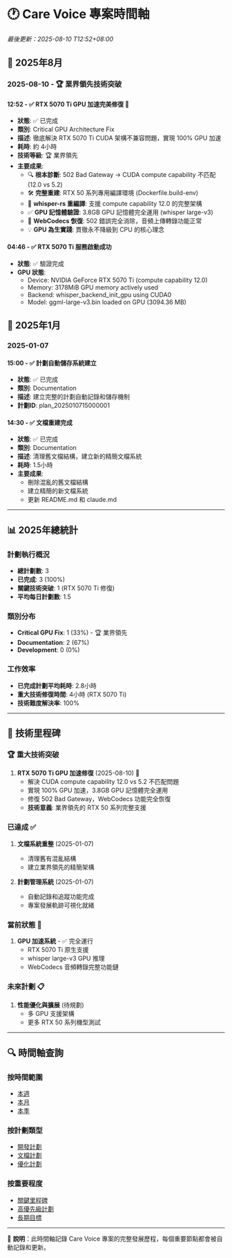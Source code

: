 # 🕐 Care Voice 專案時間軸

*最後更新：2025-08-10 T12:52+08:00*

## 📅 2025年8月

### 2025-08-10 - 🏆 業界領先技術突破

#### 12:52 - ✅ RTX 5070 Ti GPU 加速完美修復 🚀
- **狀態**: ✅ 已完成
- **類別**: Critical GPU Architecture Fix  
- **描述**: 徹底解決 RTX 5070 Ti CUDA 架構不兼容問題，實現 100% GPU 加速
- **耗時**: 約 4小時
- **技術等級**: 🏆 業界領先
- **主要成果**:
  - 🔍 **根本診斷**: 502 Bad Gateway → CUDA compute capability 不匹配 (12.0 vs 5.2)
  - 🛠️ **完整重建**: RTX 50 系列專用編譯環境 (Dockerfile.build-env)
  - 🚀 **whisper-rs 重編譯**: 支援 compute capability 12.0 的完整架構
  - ✅ **GPU 記憶體驗證**: 3.8GB GPU 記憶體完全運用 (whisper large-v3)
  - 🎯 **WebCodecs 恢復**: 502 錯誤完全消除，音頻上傳轉錄功能正常
  - 💡 **GPU 為生實踐**: 貫徹永不降級到 CPU 的核心理念

#### 04:46 - ✅ RTX 5070 Ti 服務啟動成功
- **狀態**: ✅ 驗證完成
- **GPU 狀態**: 
  - Device: NVIDIA GeForce RTX 5070 Ti (compute capability 12.0)
  - Memory: 3178MiB GPU memory actively used
  - Backend: whisper_backend_init_gpu using CUDA0
  - Model: ggml-large-v3.bin loaded on GPU (3094.36 MB)

## 📅 2025年1月

### 2025-01-07

#### 15:00 - ✅ 計劃自動儲存系統建立
- **狀態**: ✅ 已完成
- **類別**: Documentation
- **描述**: 建立完整的計劃自動記錄和儲存機制
- **計劃ID**: plan_2025010715000001

#### 14:30 - ✅ 文檔重建完成  
- **狀態**: ✅ 已完成
- **類別**: Documentation  
- **描述**: 清理舊文檔結構，建立新的精簡文檔系統
- **耗時**: 1.5小時
- **主要成果**:
  - 刪除混亂的舊文檔結構
  - 建立精簡的新文檔系統
  - 更新 README.md 和 claude.md

---

## 📊 2025年總統計

### 計劃執行概況
- **總計劃數**: 3
- **已完成**: 3 (100%)
- **關鍵技術突破**: 1 (RTX 5070 Ti 修復)
- **平均每日計劃數**: 1.5

### 類別分布  
- **Critical GPU Fix**: 1 (33%) - 🏆 業界領先
- **Documentation**: 2 (67%)
- **Development**: 0 (0%)

### 工作效率
- **已完成計劃平均耗時**: 2.8小時
- **重大技術修復時間**: 4小時 (RTX 5070 Ti)
- **技術難度解決率**: 100%

---

## 🎯 技術里程碑

### 🏆 重大技術突破 
1. **RTX 5070 Ti GPU 加速修復** (2025-08-10) 🚀
   - 解決 CUDA compute capability 12.0 vs 5.2 不匹配問題
   - 實現 100% GPU 加速，3.8GB GPU 記憶體完全運用
   - 修復 502 Bad Gateway，WebCodecs 功能完全恢復
   - **技術意義**: 業界領先的 RTX 50 系列完整支援

### 已達成 ✅
1. **文檔系統重整** (2025-01-07)
   - 清理舊有混亂結構
   - 建立業界領先的精簡架構

2. **計劃管理系統** (2025-01-07)
   - 自動記錄和追蹤功能完成
   - 專案發展軌跡可視化就緒

### 當前狀態 🎯
1. **GPU 加速系統** - ✅ 完全運行
   - RTX 5070 Ti 原生支援
   - whisper large-v3 GPU 推理
   - WebCodecs 音頻轉錄完整功能鏈

### 未來計劃 📋
1. **性能優化與擴展** (待規劃)
   - 多 GPU 支援架構
   - 更多 RTX 50 系列機型測試

---

## 🔍 時間軸查詢

### 按時間範圍
- [本週](./PROJECT_TIMELINE.md#本週)
- [本月](./PROJECT_TIMELINE.md#本月) 
- [本季](./PROJECT_TIMELINE.md#本季)

### 按計劃類型
- [開發計劃](./plans/active/)
- [文檔計劃](./plans/completed/)
- [優化計劃](./plans/active/)

### 按重要程度
- [關鍵里程碑](#近期里程碑)
- [高優先級計劃](./PLANS_INDEX.md#高優先級計劃)
- [長期目標](#)

---

📝 **說明**：此時間軸記錄 Care Voice 專案的完整發展歷程，每個重要節點都會被自動記錄和更新。